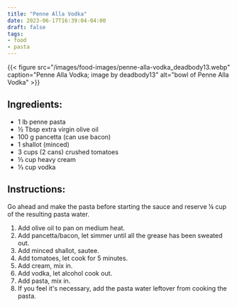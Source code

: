 ```yaml
---
title: "Penne Alla Vodka"
date: 2023-06-17T16:39:04-04:00
draft: false
tags:
- food
- pasta
---
```


{{< figure src="/images/food-images/penne-alla-vodka_deadbody13.webp" caption="Penne Alla Vodka; image by deadbody13" alt="bowl of Penne Alla Vodka" >}}

## Ingredients:

- 1 lb penne pasta
- &frac12; Tbsp extra virgin olive oil
- 100 g pancetta (can use bacon)
- 1 shallot (minced)
- 3 cups (2 cans) crushed tomatoes
- &frac13; cup heavy cream
- &frac13; cup vodka

## Instructions:

Go ahead and make the pasta before starting the sauce and reserve &frac14; cup of the resulting pasta water.

1. Add olive oil to pan on medium heat.
2. Add pancetta/bacon, let simmer until all the grease has been sweated out.
3. Add minced shallot, sautee.
4. Add tomatoes, let cook for 5 minutes.
5. Add cream, mix in.
6. Add vodka, let alcohol cook out.
7. Add pasta, mix in.
8. If you feel it's necessary, add the pasta water leftover from cooking the pasta.
